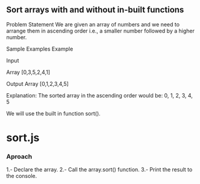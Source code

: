 ## Sort arrays with and without in-built functions
Problem Statement
We are given an array of numbers and we need to arrange them in ascending order i.e., a smaller number followed by a higher number.

Sample Examples
Example

Input

Array [0,3,5,2,4,1]

Output
Array [0,1,2,3,4,5]

 
Explanation: The sorted array in the ascending order would be: 0, 1, 2, 3, 4, 5

We will use the built in function sort().
# sort.js
### Aproach
1.- Declare the array.
2.- Call the array.sort() function.
3.- Print the result to the console.

